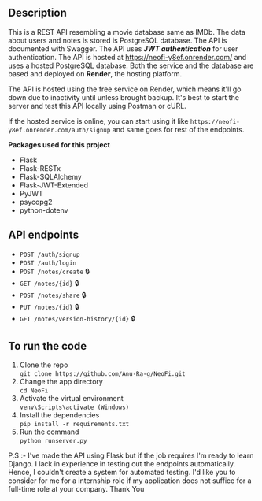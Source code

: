 
## Description

This is a REST API resembling a movie database same as IMDb. The data about users and notes is stored is PostgreSQL database. The API is documented with Swagger. The API uses ***JWT authentication*** for user authentication. The API is hosted at https://neofi-y8ef.onrender.com/ and uses a hosted PostgreSQL database. Both the service and the database are based and deployed on **Render**, the hosting platform. 

The API is hosted using the free service on Render, which means it'll go down due to inactivity until unless brought backup. It's best to start the server and test this API locally using Postman or cURL.

If the hosted service is online, you can start using it like `https://neofi-y8ef.onrender.com/auth/signup` and same goes for rest of the endpoints.

**Packages used for this project**
- Flask
- Flask-RESTx
- Flask-SQLAlchemy
- Flask-JWT-Extended
- PyJWT
- psycopg2
- python-dotenv

## API endpoints

- `POST /auth/signup`  
- `POST /auth/login`  
- `POST /notes/create` 🔒
- `GET /notes/{id}` 🔒 
- `POST /notes/share` 🔒 
- `PUT /notes/{id}` 🔒 
- `GET /notes/version-history/{id}` 🔒

## To run the code

1. Clone the repo <br>
    `git clone https://github.com/Anu-Ra-g/NeoFi.git` <br>
2. Change the app directory <br>
    `cd NeoFi` 
3. Activate the virtual environment <br>
    `venv\Scripts\activate (Windows)` <br>
4. Install the dependencies<br>
    `pip install -r requirements.txt`
4. Run the command <br>
    `python runserver.py`

P.S :- I've made the API using Flask but if the job requires I'm ready to learn Django. I lack in experience in testing out the endpoints automatically. Hence, I couldn't create a system for automated testing. I'd like you to consider for me for a internship role if my application does not suffice for a full-time role at your company. Thank You









